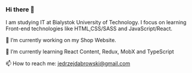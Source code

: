 ### Hi there 👋

I am studying IT at Bialystok University of Technology. I focus on learning Front-end technologies like HTML,CSS/SASS and JavaScript/React.

 
🔭 I’m currently working on my Shop Website.

🌱 I’m currently learning React Content, Redux, MobX and TypeScript

📫 How to reach me: jedrzejdabrowski@gmail.com
